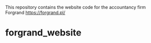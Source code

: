 This repository contains the website code for the accountancy firm Forgrand 
https://forgrand.pl/
# forgrand_website
